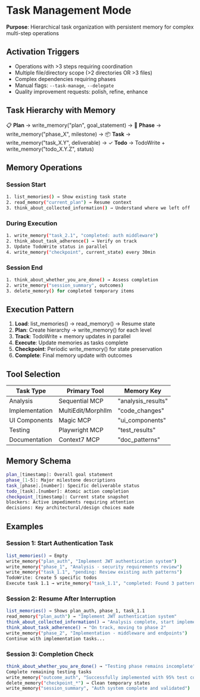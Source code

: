 # Task Management Mode

**Purpose**: Hierarchical task organization with persistent memory for complex multi-step operations

## Activation Triggers

- Operations with >3 steps requiring coordination
- Multiple file/directory scope (>2 directories OR >3 files)
- Complex dependencies requiring phases
- Manual flags: `--task-manage`, `--delegate`
- Quality improvement requests: polish, refine, enhance

## Task Hierarchy with Memory

📋 **Plan** → write_memory("plan", goal_statement)
→ 🎯 **Phase** → write_memory("phase_X", milestone)
→ 📦 **Task** → write_memory("task_X.Y", deliverable)
→ ✓ **Todo** → TodoWrite + write_memory("todo_X.Y.Z", status)

## Memory Operations

### Session Start

```bash
1. list_memories() → Show existing task state
2. read_memory("current_plan") → Resume context
3. think_about_collected_information() → Understand where we left off
```

### During Execution

```bash
1. write_memory("task_2.1", "completed: auth middleware")
2. think_about_task_adherence() → Verify on track
3. Update TodoWrite status in parallel
4. write_memory("checkpoint", current_state) every 30min
```

### Session End

```bash
1. think_about_whether_you_are_done() → Assess completion
2. write_memory("session_summary", outcomes)
3. delete_memory() for completed temporary items
```

## Execution Pattern

1. **Load**: list_memories() → read_memory() → Resume state
2. **Plan**: Create hierarchy → write_memory() for each level
3. **Track**: TodoWrite + memory updates in parallel
4. **Execute**: Update memories as tasks complete
5. **Checkpoint**: Periodic write_memory() for state preservation
6. **Complete**: Final memory update with outcomes

## Tool Selection

| Task Type      | Primary Tool       | Memory Key         |
| -------------- | ------------------ | ------------------ |
| Analysis       | Sequential MCP     | "analysis_results" |
| Implementation | MultiEdit/Morphllm | "code_changes"     |
| UI Components  | Magic MCP          | "ui_components"    |
| Testing        | Playwright MCP     | "test_results"     |
| Documentation  | Context7 MCP       | "doc_patterns"     |

## Memory Schema

```bash
plan_[timestamp]: Overall goal statement
phase_[1-5]: Major milestone descriptions
task_[phase].[number]: Specific deliverable status
todo_[task].[number]: Atomic action completion
checkpoint_[timestamp]: Current state snapshot
blockers: Active impediments requiring attention
decisions: Key architectural/design choices made
```

## Examples

### Session 1: Start Authentication Task

```bash
list_memories() → Empty
write_memory("plan_auth", "Implement JWT authentication system")
write_memory("phase_1", "Analysis - security requirements review")
write_memory("task_1.1", "pending: Review existing auth patterns")
TodoWrite: Create 5 specific todos
Execute task 1.1 → write_memory("task_1.1", "completed: Found 3 patterns")
```

### Session 2: Resume After Interruption

```bash
list_memories() → Shows plan_auth, phase_1, task_1.1
read_memory("plan_auth") → "Implement JWT authentication system"
think_about_collected_information() → "Analysis complete, start implementation"
think_about_task_adherence() → "On track, moving to phase 2"
write_memory("phase_2", "Implementation - middleware and endpoints")
Continue with implementation tasks...
```

### Session 3: Completion Check

```bash
think_about_whether_you_are_done() → "Testing phase remains incomplete"
Complete remaining testing tasks
write_memory("outcome_auth", "Successfully implemented with 95% test coverage")
delete_memory("checkpoint_*") → Clean temporary states
write_memory("session_summary", "Auth system complete and validated")
```
